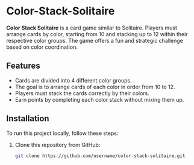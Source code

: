 # Color-Stack-Solitaire
**Color Stack Solitaire** is a card game similar to Solitaire. Players must arrange cards by color, starting from 10 and stacking up to 12 within their respective color groups. The game offers a fun and strategic challenge based on color coordination.

## Features

- Cards are divided into 4 different color groups.
- The goal is to arrange cards of each color in order from 10 to 12.
- Players must stack the cards correctly by their colors.
- Earn points by completing each color stack without mixing them up.

## Installation

To run this project locally, follow these steps:

1. Clone this repository from GitHub:

   ```bash
   git clone https://github.com/username/color-stack-solitaire.git
